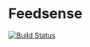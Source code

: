 # Feedsense
[![Build Status](https://travis-ci.org/mugbug/feedsense.svg?branch=master)](https://travis-ci.org/mugbug/feedsense)
